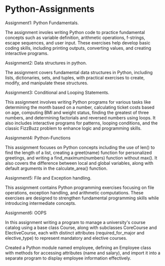 # Python-Assignments

Assignment1: Python Fundamentals.

The assignment involes writing Python code to practice fundamental concepts such as variable definition, arithmetic operations, f-strings, escape sequences, and user input. These exercises help develop basic coding skills, including printing outputs, converting values, and creating interactive programs.

Assignment2: Data structures in python. 

The assignment covers fundamental data structures in Python, including lists, dictionaries, sets, and tuples, with practical exercises to create, modify, and manipulate these structures.

Assignment3: Conditional and Looping Statements.

This assignment involves writing Python programs for various tasks like determining the month based on a number, calculating ticket costs based on age, computing BMI and weight status, finding the greatest of three numbers, and determining factorials and reversed numbers using loops. It also includes interactive programs for patterns, looping conditions, and the classic FizzBuzz problem to enhance logic and programming skills.

Assignment4: Python-Functions

This assignment focuses on Python concepts including the use of len() to find the length of a list, creating a greet(name) function for personalized greetings, and writing a find_maximum(numbers) function without max(). It also covers the difference between local and global variables, along with default arguments in the calculate_area() function.

Assignment5: File and Exception handling.

This assignment contains Python programming exercises focusing on file operations, exception handling, and arithmetic computations. These exercises are designed to strengthen fundamental programming skills while introducing intermediate concepts.

Assignment6: OOPS

In this assignment writing a program to manage a university's course catalog using a base class Course, along with subclasses CoreCourse and ElectiveCourse, each with distinct attributes (required_for_major and elective_type) to represent mandatory and elective courses.

Created a Python module named employee, defining an Employee class with methods for accessing attributes (name and salary), and import it into a separate program to display employee information effectively.
